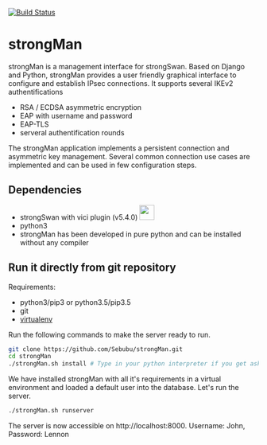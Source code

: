 [![Build Status](https://travis-ci.org/Sebubu/strongMan.svg?branch=master)](https://travis-ci.org/Sebubu/strongMan)


# strongMan 
strongMan is a management interface for strongSwan. Based on Django and Python, strongMan provides a user friendly graphical  interface to configure and establish IPsec connections. It supports several IKEv2 authentifications
- RSA / ECDSA asymmetric encryption
- EAP with username and password
- EAP-TLS
- serveral authentification rounds

The strongMan application implements a persistent connection and asymmetric key management. Several common connection use cases are implemented and can be used in few configuration steps.

## Dependencies
- strongSwan with vici plugin (v5.4.0) <img src="https://www.strongswan.org/images/strongswan.png" width="30">
- python3
- strongMan has been developed in pure python and can be installed without any compiler
 

## Run it directly from git repository
Requirements:
- python3/pip3 or python3.5/pip3.5
- git
- [virtualenv](https://virtualenv.pypa.io/en/latest/installation.html)

Run the following commands to make the server ready to run.
```bash
git clone https://github.com/Sebubu/strongMan.git
cd strongMan
./strongMan.sh install # Type in your python interpreter if you get asked.
```

We have installed strongMan with all it's requirements in a virtual environment and loaded a default user into the database.
Let's run the server.
```bash
./strongMan.sh runserver
```
The server is now accessible on http://localhost:8000. 
Username: John, Password: Lennon

